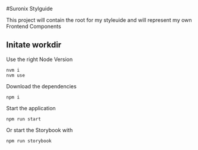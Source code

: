 #Suronix Stylguide

This project will contain the root for my styleuide and will represent my own Frontend Components 

## Initate workdir

Use the right Node Version
```
nvm i
nvm use
```
Download the dependencies
```
npm i
```

Start the application
```
npm run start
```
Or start the Storybook with
```
npm run storybook
```